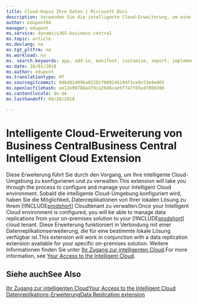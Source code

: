 ```yaml
---
title: Cloud-Kopie Ihre Daten | Microsoft Docs
description: Verwenden Sie die intelligente Cloud-Erweiterung, um eine Cloud-Kopie Ihrer Daten zu erstellen, sodass Sie mit der intelligente Cloud verbunden sind.
author: edupont04
manager: edupont
ms.service: dynamics365-business-central
ms.topic: article
ms.devlang: na
ms.tgt_pltfrm: na
ms.workload: na
ms. search.keywords: app, add-in, manifest, customize, import, implement
ms.date: 10/01/2018
ms.author: edupont
ms.translationtype: HT
ms.sourcegitcommit: 9dbd92409ba02281f008246194f3ce0c53e4e001
ms.openlocfilehash: ee12e90788a479ca26d6cae5f747f65ad7008306
ms.contentlocale: de-de
ms.lasthandoff: 09/28/2018

---
```


# <a name="business-central-intelligent-cloud-extension"></a><span data-ttu-id="499d2-103">Intelligente Cloud-Erweiterung von Business Central</span><span class="sxs-lookup"><span data-stu-id="499d2-103">Business Central Intelligent Cloud Extension</span></span>

<span data-ttu-id="499d2-104">Diese Erweiterung führt Sie durch den Vorgang, um Ihre intelligente Cloud-Umgebung zu konfigurieren und zu verwalten.</span><span class="sxs-lookup"><span data-stu-id="499d2-104">This extension will take you through the process to configure and manage your Intelligent Cloud environment.</span></span> <span data-ttu-id="499d2-105">Sobald die intelligente Cloud-Umgebung konfiguriert wird, haben Sie die Möglichkeit, Datenreplikationen von Ihrer lokalen Lösung zu Ihrem [!INCLUDE[prodshort](includes/prodshort.md)] Cloudtenant zu verwalten.</span><span class="sxs-lookup"><span data-stu-id="499d2-105">Once your Intelligent Cloud environment is configured, you will be able to manage data replications from your on-premises solution to your [!INCLUDE[prodshort](includes/prodshort.md)] cloud tenant.</span></span> <span data-ttu-id="499d2-106">Diese Erweiterung funktioniert in Verbindung mit einer Datenreplikationserweiterung, die für eine bestimmte lokale Lösung verfügbar ist.</span><span class="sxs-lookup"><span data-stu-id="499d2-106">This extension will work in conjunction with a data replication extension available for your specific on-premises solution.</span></span> <span data-ttu-id="499d2-107">Weitere Informationen finden Sie unter [Ihr Zugang zur intelligenten Cloud](about-intelligent-cloud.md).</span><span class="sxs-lookup"><span data-stu-id="499d2-107">For more information, see [Your Access to the Intelligent Cloud](about-intelligent-cloud.md).</span></span>  

## <a name="see-also"></a><span data-ttu-id="499d2-108">Siehe auch</span><span class="sxs-lookup"><span data-stu-id="499d2-108">See Also</span></span>

[<span data-ttu-id="499d2-109">Ihr Zugang zur intelligenten Cloud</span><span class="sxs-lookup"><span data-stu-id="499d2-109">Your Access to the Intelligent Cloud</span></span>](about-intelligent-cloud.md)  
[<span data-ttu-id="499d2-110">Datenreplikations-Erweiterung</span><span class="sxs-lookup"><span data-stu-id="499d2-110">Data Replication extension</span></span>](ui-extensions-data-replication.md)  


